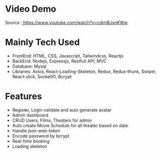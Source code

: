 # Video Demo
Source :[   https://www.youtube.com/watch?v=cdimBJxnKWw ](https://www.youtube.com/watch?v=cdimBJxnKWw)

# Mainly Tech Used
* FrontEnd: HTML, CSS, Javascript, Tailwindcss, Reactjs
* BackEnd: Nodejs, Expressjs, Restfull API, MVC
* Database: Mysql
* Libraries: Axios, React-Loading-Skeleton, Redux, Redux-thunk, Swiper, React-slick, SocketIO, Bcrypt

# Features
* Register, Login validate and auto generate avatar
* Admin dashboard
* CRUD Users, Films, Theaters for admin
* Auto create Movie Schedule for all theater based on date 
* Handle json-web-token
* Encode password by bcrypt
* Real-time booking
* Loading skeleton
